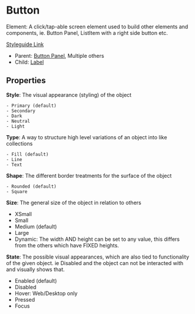 # Button

Element: A click/tap-able screen element used to build other elements and components, ie. Button Panel, ListItem with a right side button etc.

[Styleguide Link](https://zpl.io/bzd5mvA)

- Parent: [Button Panel](https://github.com/able-app/docs/blob/d689178b930c7095c750671b112985ac09eccd08/controls/components/button-panel.md), Multiple others
- Child: [Label](https://github.com/able-app/docs/blob/8cd03de6556a6ec1dcd98dc8c2230863c5dba43c/controls/%CE%B5%20elements/label.md)

## Properties

**Style**: The visual appearance (styling) of the object

	- Primary (default)
	- Secondary
	- Dark
	- Neutral
	- Light

**Type**: A way to structure high level variations of an object into like collections

	- Fill (default)
	- Line
	- Text

**Shape**: The different border treatments for the surface of the object

	- Rounded (default)
	- Square

**Size**: The general size of the object in relation to others

- XSmall
- Small
- Medium (default)
- Large
- Dynamic: The width AND height can be set to any value, this differs from the others which have FIXED heights.

**State**: The possible visual appearances, which are also tied to functionality of the given object. ie Disabled and the object can not be interacted with and visually shows that.

- Enabled (default)
- Disabled
- Hover: Web/Desktop only
- Pressed
- Focus
